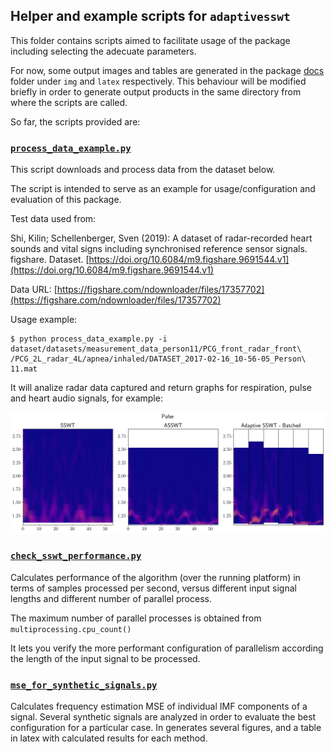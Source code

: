 ## Helper and example scripts for ```adaptivesswt```
This folder contains scripts aimed to facilitate usage of the package including selecting the adecuate parameters.

For now, some output images and tables are generated in the package [docs](../docs/) folder under ```img``` and ```latex``` respectively. This behaviour will be modified briefly in order to generate output products in the same directory from where the scripts are called. 

So far, the scripts provided are:

### [```process_data_example.py```](process_data_example.py)

This script downloads and process data from the dataset below.

The script is intended to serve as an example for usage/configuration and evaluation of this package.

Test data used from:

Shi, Kilin; Schellenberger, Sven (2019): A dataset of radar-recorded heart sounds and vital signs 
including synchronised reference sensor signals. figshare. Dataset. 
[https://doi.org/10.6084/m9.figshare.9691544.v1](https://doi.org/10.6084/m9.figshare.9691544.v1)

Data URL: [https://figshare.com/ndownloader/files/17357702](https://figshare.com/ndownloader/files/17357702)

Usage example:
```
$ python process_data_example.py -i dataset/datasets/measurement_data_person11/PCG_front_radar_front\
/PCG_2L_radar_4L/apnea/inhaled/DATASET_2017-02-16_10-56-05_Person\ 11.mat
```
It will analize radar data captured and return graphs for respiration, pulse and heart audio signals, for example:

![Pulse extraction method comparison](../docs/img/pulse_method_comparison.png "Time frequency representation of a pulse signal extracted with different methods")



### [```check_sswt_performance.py```](check_sswt_performance.py)
Calculates performance of the algorithm (over the running platform) in terms of samples processed per second, versus different input signal lengths and different number of parallel process.

The maximum number of parallel processes is obtained from ```multiprocessing.cpu_count() ```

It lets you verify the more performant configuration of parallelism according the length of the input signal to be processed.

### [```mse_for_synthetic_signals.py```](mse_for_synthetic_signals.py)
Calculates frequency estimation MSE of individual IMF components of a signal.
Several synthetic signals are analyzed in order to evaluate the best configuration for a particular case.
In generates several figures, and a table in latex with calculated results for each method.